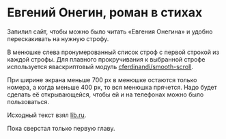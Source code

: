 # Евгений Онегин, роман в стихах

Запилил сайт, чтобы можно было читать «Евгения Онегина» и удобно перескакивать на нужную строфу.

В менюшке слева пронумерованный список строф с первой строкой из каждой строфы. Для плавного прокручивания к выбранной строфе используется яваскриптовый модуль [cferdinandi/smooth-scroll](https://github.com/cferdinandi/smooth-scroll).

При ширине экрана меньше 700 px в менюшке остаются только номера, а когда меньше 400 px, то вся менюшка прячется. Надо будет сделать её открывающейся, чтобы ей и на телефонах можно было пользоваться.

Исходный текст взял [lib.ru](http://az.lib.ru/p/pushkin_a_s/text_0170.shtml).

Пока сверстал только первую главу.
